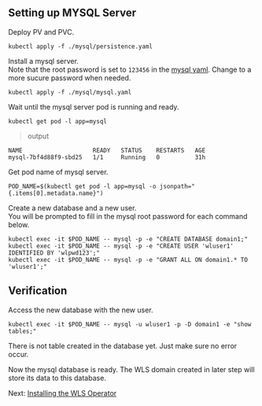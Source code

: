 ## Setting up MYSQL Server
Deploy PV and PVC.
```
kubectl apply -f ./mysql/persistence.yaml
```
Install a mysql server.   
Note that the root password is set to `123456` in the [mysql yaml](../mysql/mysql.yaml). Change to a more sucure password when needed.
```
kubectl apply -f ./mysql/mysql.yaml
```
Wait until the mysql server pod is running and ready.
```
kubectl get pod -l app=mysql
```
> output
```
NAME                    READY   STATUS    RESTARTS   AGE
mysql-7bf4d88f9-sbd25   1/1     Running   0          31h
```
Get pod name of mysql server.
```
POD_NAME=$(kubectl get pod -l app=mysql -o jsonpath="{.items[0].metadata.name}")
```
Create a new database and a new user.  
You will be prompted to fill in the mysql root password for each command below.
```
kubectl exec -it $POD_NAME -- mysql -p -e "CREATE DATABASE domain1;"
kubectl exec -it $POD_NAME -- mysql -p -e "CREATE USER 'wluser1' IDENTIFIED BY 'wlpwd123';"
kubectl exec -it $POD_NAME -- mysql -p -e "GRANT ALL ON domain1.* TO 'wluser1';"
```

## Verification
Access the new database with the new user.
```
kubectl exec -it $POD_NAME -- mysql -u wluser1 -p -D domain1 -e "show tables;"
```
There is not table created in the database yet. Just make sure no error occur.

Now the mysql database is ready. The WLS domain created in later step will store its data to this database.  

Next: [Installing the WLS Operator](03-wls-operator.md)
